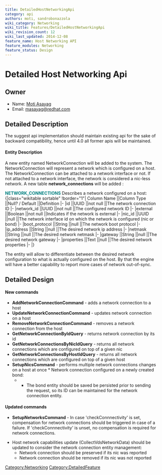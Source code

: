 ```yaml
---
title: DetailedHostNetworkingApi
category: api
authors: moti, sandrobonazzola
wiki_category: Networking
wiki_title: Features/DetailedHostNetworkingApi
wiki_revision_count: 12
wiki_last_updated: 2014-12-08
feature_name: Host Networking API
feature_modules: Networking
feature_status: Design
---
```


# Detailed Host Networking Api

## Owner

*   Name: [ Moti Asayag](User:masayag)
*   Email: masayag@redhat.com

## Detailed Description

The suggest api implementation should maintain existing api for the sake of backward compatibility, hence until 4.0 all former apis will be maintained.

#### Entity Description

A new entity named NetworkConnection will be added to the system. The NetworkConnection will represent a network which is configured on a host.
The NetworkConnection can be attached to a network interface or not. If not attached to a network interface, the network is considered a nic-less network. A new table **network_connections** will be added :

<span style="color:Teal">**NETWORK_CONNECTIONS**</span> Describes a network configured on a host:
{|class="wikitable sortable" !border="1"| Column Name ||Column Type ||Null? / Default ||Definition |- |id ||UUID ||not null ||The network connection ID |- |network_id ||UUID ||not null ||The configured network ID |- |external ||Boolean ||not null ||Indicates if the network is external |- |nic_id ||UUID ||null ||The network interface id on which the network is configured (nic or bond) |- |boot_protocol ||String ||null ||The network boot protocol |- |ip_address ||String ||null ||The desired network ip address |- |netmask ||String ||null ||The desired network netmask |- |gateway ||String ||null ||The desired network gateway |- |properties ||Text ||null ||The desired network properties |- |}

The entity will allow to differentiate between the desired network configuration to what is actually configured on the host.
By that the engine will have a better capability to report more cases of network out-of-sync.

## Detailed Design

#### New commands

*   **AddNetworkConnectionCommand** - adds a network connection to a host
*   **UpdateNetworkConnectionCommand** - updates network connection on a host
*   **RemoveNetworkConnectionCommand** - removes a network connection from the host
*   **GetNetworkConnectionByIdQuery** - returns network connection by its id
*   **GetNetworkConnectionsByNicIdQuery** - returns all network connections which are configured on top of a given nic
*   **GetNetworkConnectionsByHostIdQuery** - returns all network connections which are configured on top of a given host
*   **SetupNicsCommand** - performs multiple network connections changes on a host at once
    \* Network connection configured on a newly created bond:
    -   -   The bond entity should be saved be persisted prior to sending the request, so its ID can be maintained for the network connection entity.

#### Updated commands

*   **SetupNetworksCommand** - In case 'checkConnnectivity' is set, compensation for network connections should be triggered in case of a failure. If 'checkConnnectivity' is unset, no compensation is required for network connections.

<!-- -->

*   Host network capabilities update (CollectVdsNetworkData) should be updated to consider the network connection entity management:
    -   Network connection should be preserved if its nic was reported
    -   Network connection should be removed if its nic was not reported

<Category:Networking> <Category:DetailedFeature>
